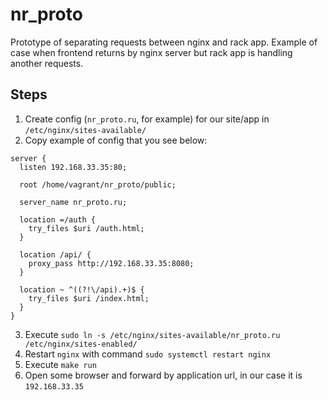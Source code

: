# nr_proto

Prototype of separating requests between nginx and rack app.
Example of case when frontend returns by nginx server but rack app is handling another requests.

## Steps

1. Create config (`nr_proto.ru`, for example) for our site/app in `/etc/nginx/sites-available/`
2. Copy example of config that you see below:

```
server {
  listen 192.168.33.35:80;

  root /home/vagrant/nr_proto/public;

  server_name nr_proto.ru;

  location =/auth {
    try_files $uri /auth.html;
  }

  location /api/ {
    proxy_pass http://192.168.33.35:8080;
  }

  location ~ ^((?!\/api).+)$ {
    try_files $uri /index.html;
  }
}
```
3. Execute `sudo ln -s /etc/nginx/sites-available/nr_proto.ru /etc/nginx/sites-enabled/`
4. Restart `nginx` with command `sudo systemctl restart nginx`
5. Execute `make run`
6. Open some browser and forward by application url, in our case it is `192.168.33.35`
